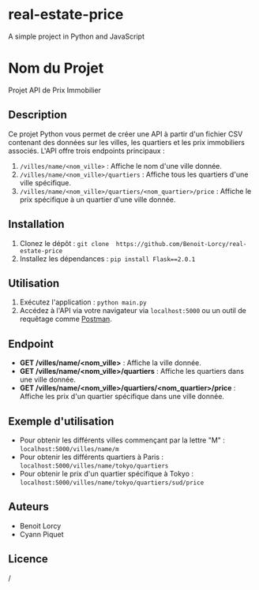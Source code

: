 # real-estate-price
A simple project in Python and JavaScript

# Nom du Projet

Projet API de Prix Immobilier

## Description

Ce projet Python vous permet de créer une API à partir d'un fichier CSV contenant des données sur les villes, les quartiers et les prix immobiliers associés. L'API offre trois endpoints principaux :

1. `/villes/name/<nom_ville>` : Affiche le nom d'une ville donnée.
1. `/villes/name/<nom_ville>/quartiers` : Affiche tous les quartiers d'une ville spécifique.
2. `/villes/name/<nom_ville>/quartiers/<nom_quartier>/price` : Affiche le prix spécifique à un quartier d'une ville donnée.

## Installation

1. Clonez le dépôt : `git clone  https://github.com/Benoit-Lorcy/real-estate-price`
2. Installez les dépendances : `pip install Flask==2.0.1`

## Utilisation

1. Exécutez l'application : `python main.py`
2. Accédez à l'API via votre navigateur via `localhost:5000` ou un outil de requêtage comme [Postman](https://www.postman.com/).

## Endpoint

- **GET /villes/name/<nom_ville>** : Affiche la ville donnée.
- **GET /villes/name/<nom_ville>/quartiers** : Affiche les quartiers dans une ville donnée.
- **GET /villes/name/<nom_ville>/quartiers/<nom_quartier>/price** : Affiche les prix d'un quartier spécifique dans une ville donnée.

## Exemple d'utilisation

- Pour obtenir les différents villes commençant par la lettre "M" : `localhost:5000/villes/name/m`
- Pour obtenir les différents quartiers à Paris : `localhost:5000/villes/name/tokyo/quartiers`
- Pour obtenir le prix d'un quartier spécifique à Tokyo : `localhost:5000/villes/name/tokyo/quartiers/sud/price`

## Auteurs

- Benoit Lorcy
- Cyann Piquet

## Licence
/
